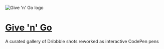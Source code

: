 ![Give 'n' Go logo](http://25.media.tumblr.com/avatar_881379c2831a_128.png "Give 'n' Go logo")

# [Give 'n' Go](http://give-n-go.tumblr.com)

A curated gallery of Dribbble shots reworked as interactive CodePen pens
